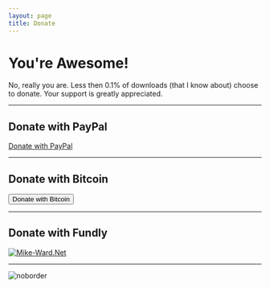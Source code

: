 ```yaml
---
layout: page  
title: Donate
---
```


You're Awesome!
===============

No, really you are. Less then 0.1% of downloads (that I know about)
choose to donate. Your support is greatly appreciated.

------------------------------------------------------------------------

Donate with PayPal
------------------

[Donate with
PayPal](https://www.paypal.com/cgi-bin/webscr?cmd=_s-xclick&hosted_button_id=39X5GA75FT23L "donate")

------------------------------------------------------------------------

Donate with Bitcoin
-------------------

<button onclick="window.open('https://greenaddress.it/pay/GA254L7kc1DM1qsBsWbXSk9M7CFTNt/', '_blank')">Donate with Bitcoin</button>

------------------------------------------------------------------------

Donate with Fundly
------------------

<a href='https://fundly.com/mike-ward-net#donate'><img src='//fundly.com/assets/widgets/donate_now.png' title='Mike-Ward.Net'></a>

------------------------------------------------------------------------

![noborder](http://mike-ward.net/cdn/images/donate.png)
